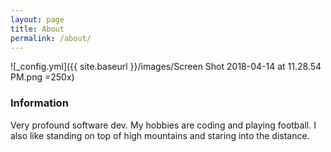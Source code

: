 ```yaml
---
layout: page
title: About
permalink: /about/
---
```


![_config.yml]({{ site.baseurl }}/images/Screen Shot 2018-04-14 at 11.28.54 PM.png  =250x)

### Information

Very profound software dev.  My hobbies are coding and playing football.  I also like standing on top of high mountains and staring into the distance.
